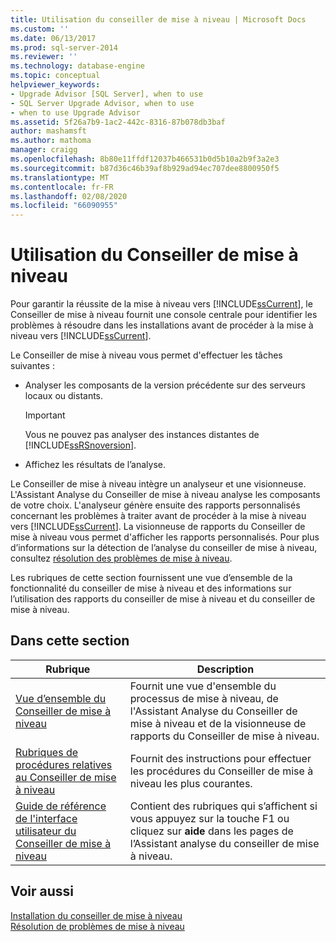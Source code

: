 ```yaml
---
title: Utilisation du conseiller de mise à niveau | Microsoft Docs
ms.custom: ''
ms.date: 06/13/2017
ms.prod: sql-server-2014
ms.reviewer: ''
ms.technology: database-engine
ms.topic: conceptual
helpviewer_keywords:
- Upgrade Advisor [SQL Server], when to use
- SQL Server Upgrade Advisor, when to use
- when to use Upgrade Advisor
ms.assetid: 5f26a7b9-1ac2-442c-8316-87b078db3baf
author: mashamsft
ms.author: mathoma
manager: craigg
ms.openlocfilehash: 8b80e11ffdf12037b466531b0d5b10a2b9f3a2e3
ms.sourcegitcommit: b87d36c46b39af8b929ad94ec707dee8800950f5
ms.translationtype: MT
ms.contentlocale: fr-FR
ms.lasthandoff: 02/08/2020
ms.locfileid: "66090955"
---
```

# <a name="working-with-upgrade-advisor"></a>Utilisation du Conseiller de mise à niveau
  Pour garantir la réussite de la mise à niveau vers [!INCLUDE[ssCurrent](../../includes/sscurrent-md.md)], le Conseiller de mise à niveau fournit une console centrale pour identifier les problèmes à résoudre dans les installations avant de procéder à la mise à niveau vers [!INCLUDE[ssCurrent](../../includes/sscurrent-md.md)].  
  
 Le Conseiller de mise à niveau vous permet d'effectuer les tâches suivantes :  
  
-   Analyser les composants de la version précédente sur des serveurs locaux ou distants.  
  
    > [!IMPORTANT]  
    >  Vous ne pouvez pas analyser des instances distantes de [!INCLUDE[ssRSnoversion](../../includes/ssrsnoversion-md.md)].  
  
-   Affichez les résultats de l’analyse.  
  
 Le Conseiller de mise à niveau intègre un analyseur et une visionneuse. L'Assistant Analyse du Conseiller de mise à niveau analyse les composants de votre choix. L'analyseur génère ensuite des rapports personnalisés concernant les problèmes à traiter avant de procéder à la mise à niveau vers [!INCLUDE[ssCurrent](../../includes/sscurrent-md.md)]. La visionneuse de rapports du Conseiller de mise à niveau vous permet d'afficher les rapports personnalisés. Pour plus d’informations sur la détection de l’analyse du conseiller de mise à niveau, consultez [résolution des problèmes de mise à niveau](../../../2014/sql-server/install/resolving-upgrade-issues.md).  
  
 Les rubriques de cette section fournissent une vue d’ensemble de la fonctionnalité du conseiller de mise à niveau et des informations sur l’utilisation des rapports du conseiller de mise à niveau et du conseiller de mise à niveau.  
  
## <a name="in-this-section"></a>Dans cette section  
  
|Rubrique|Description|  
|-----------|-----------------|  
|[Vue d’ensemble du Conseiller de mise à niveau](../../../2014/sql-server/install/overview-of-upgrade-advisor.md)|Fournit une vue d'ensemble du processus de mise à niveau, de l'Assistant Analyse du Conseiller de mise à niveau et de la visionneuse de rapports du Conseiller de mise à niveau.|  
|[Rubriques de procédures relatives au Conseiller de mise à niveau](../../../2014/sql-server/install/upgrade-advisor-how-to-topics.md)|Fournit des instructions pour effectuer les procédures du Conseiller de mise à niveau les plus courantes.|  
|[Guide de référence de l'interface utilisateur du Conseiller de mise à niveau](../../../2014/sql-server/install/upgrade-advisor-user-interface-reference.md)|Contient des rubriques qui s’affichent si vous appuyez sur la touche F1 ou cliquez sur **aide** dans les pages de l’Assistant analyse du conseiller de mise à niveau.|  
  
## <a name="see-also"></a>Voir aussi  
 [Installation du conseiller de mise à niveau](../../../2014/sql-server/install/installing-upgrade-advisor.md)   
 [Résolution de problèmes de mise à niveau](../../../2014/sql-server/install/resolving-upgrade-issues.md)  
  
  
